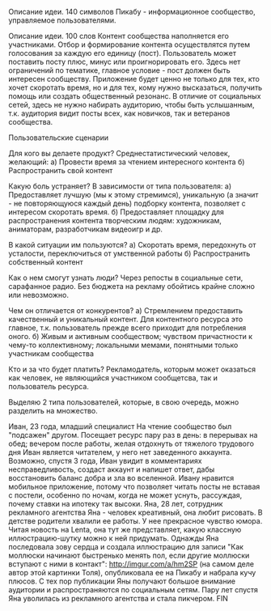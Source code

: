 Описание идеи. 140 символов
Пикабу - информационное сообщество, управляемое пользователями.

Описание идеи. 100 слов
Контент сообщества наполняется его участниками. Отбор и формирование контента осуществлятся путем голосования за каждую его единицу (пост). Пользователь может поставить посту плюс, минус или проигнорировать его. Здесь нет ограничений по тематике, главное условие - пост должен быть интересен сообществу.
Приложение будет ценно не только для тех, кто хочет скоротать время, но и для тех, кому нужно высказаться, получить помощь или создать общественный резонанс. В отличие от социальных сетей, здесь не нужно набирать аудиторию, чтобы быть услышанным, т.к. аудитория видит посты всех, как новичков, так и ветеранов сообщества.

Пользовательские сценарии

Для кого вы делаете продукт?
Среднестатистический человек, желающий:
а) Провести время за чтением интересного контента
б) Распространить свой контент

Какую боль устраняет?
В зависимости от типа пользователя:
а) Предоставляет лучшую (мы к этому стремимся), уникальную (а значит - не повторяющуюся каждый день) подборку контента, позволяет с интересом скоротать время.
б) Предоставляет площадку для распространения контента творческим людям: художникам, аниматорам, разработчикам видеоигр и др.

В какой ситуации им пользуются?
а) Скоротать время, передохнуть от усталости, переключиться от умственной работы
б) Распространить собственный контент

Как о нем смогут узнать люди?
Через репосты в социальные сети, сарафанное радио. Без бюджета на рекламу обойтись крайне сложно или невозможно.

Чем он отличается от конкурентов?
а) Стремлением предоставить качественный и уникальный контент. Для контентного ресурса это главное, т.к. пользователь прежде всего приходит для потребления оного.
б) Живым и активным сообществом; чувством причастности к чему-то коллективному; локальными мемами, понятными только участникам сообщества

Кто и за что будет платить?
Рекламодатель, которым может оказаться как человек, не являющийся участником сообщетсва, так и пользователь ресурса.

Выделяю 2 типа пользователей, которые, в свою очередь, можно разделить на множество.

Иван, 23 года, младший специалист
На чтение сообщество был "подсажен" другом. Посещает ресурс пару раз в день: в перерывах на обед; вечером после работы, желая отдохнуть от тяжелого трудового дня
Иван является читателем, у него нет заведенного аккаунта. Возможно, спустя 3 года, Иван увидит в комментариях несправедливость, создаст аккаунт и напишет ответ, дабы восстановить баланс добра и зла во вселенной.
Ивану нравится мобильное приложение, потому что позволяет читать посты не вставая с постели, особенно по ночам, когда не может уснуть, рассуждая, почему ставки на ипотеку так высоки.
Яна, 28 лет, сотрудник рекламного агентства
Яна - человек креативный, она любит рисовать. В детстве родители хвалили ее работы.
У нее прекрасное чувство юмора. Читая новость на Lenta, она тут же представляет, какую классную иллюстрацию-шутку можно к ней придумать.
Однажды Яна последовала зову сердца и создала иллюстрацию для записи "Как моллюски начинают быстренько менять пол, если другие моллюски вступают с ними в контакт": http://imgur.com/a/hm2SP (на самом деле автор этой картинки Толя), опубликовала ее на Пикабу и набрала кучу плюсов.
С тех пор публикации Яны получают большое внимание аудитории и распространяются по социальным сетям.
Пару лет спустя Яна уволилась из рекламного агентства и стала пикчером.
FIN
